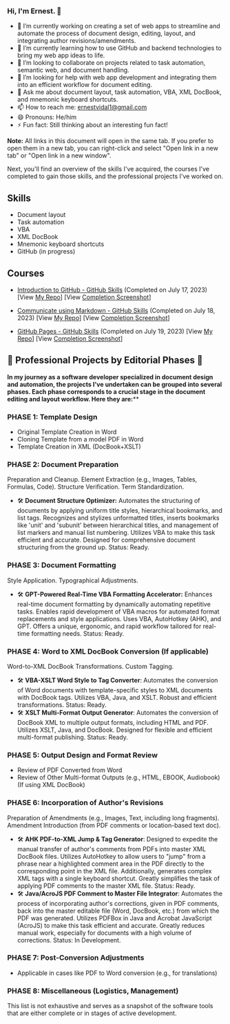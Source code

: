 ### Hi, I'm Ernest. 👋


- 🔭 I’m currently working on creating a set of web apps to streamline and automate the process of document design, editing, layout, and integrating author revisions/amendments.
- 🌱 I’m currently learning how to use GitHub and backend technologies to bring my web app ideas to life.
- 👯 I’m looking to collaborate on projects related to task automation, semantic web, and document handling.
- 🤔 I’m looking for help with web app development and integrating them into an efficient workflow for document editing.
- 💬 Ask me about document layout, task automation, VBA, XML DocBook, and mnemonic keyboard shortcuts.
- 📫 How to reach me: ernestvidal1@gmail.com
- 😄 Pronouns: He/him
- ⚡ Fun fact: Still thinking about an interesting fun fact!

**Note:** All links in this document will open in the same tab. If you prefer to open them in a new tab, you can right-click and select "Open link in a new tab" or "Open link in a new window".

Next, you'll find an overview of the skills I've acquired, the courses I've completed to gain those skills, and the professional projects I've worked on.

## Skills

- Document layout
- Task automation
- VBA
- XML DocBook
- Mnemonic keyboard shortcuts
- GitHub (in progress)

## Courses

- [Introduction to GitHub - GitHub Skills](https://github.com/skills/introduction-to-github) (Completed on July 17, 2023) [View [My Repo](https://github.com/ErnestVidal1/skills-github-intro-course)]  [View [Completion Screenshot](https://raw.githubusercontent.com/ErnestVidal1/images/main/skills-introduction-to-github-certificate.png)]

- [Communicate using Markdown - GitHub Skills](https://github.com/skills/communicate-using-markdown) (Completed on July 18, 2023) [View [My Repo](https://github.com/ErnestVidal1/skills-communicate-using-markdown)]  [View [Completion Screenshot](https://raw.githubusercontent.com/ErnestVidal1/images/main/skills-communicate-using-markdown-certificate.png)]

- [GitHub Pages - GitHub Skills](https://github.com/skills/github-pages) (Completed on July 19, 2023) [View [My Repo](https://github.com/ErnestVidal1/skills-github-pages)]  [View [Completion Screenshot](https://raw.githubusercontent.com/ErnestVidal1/images/main/skills-github-pages-certificate.png)]
  

## 🌟 Professional Projects by Editorial Phases 🌟

**In my journey as a software developer specialized in document design and automation, the projects I've undertaken can be grouped into several phases. Each phase corresponds to a crucial stage in the document editing and layout workflow. Here they are:****

### PHASE 1: Template Design
- Original Template Creation in Word
- Cloning Template from a model PDF in Word
- Template Creation in XML (DocBook+XSLT)

### PHASE 2: Document Preparation
Preparation and Cleanup. Element Extraction (e.g., Images, Tables, Formulas, Code). Structure Verification. Term Standardization.

- 🛠️ **Document Structure Optimizer:** Automates the structuring of documents by applying uniform title styles, hierarchical bookmarks, and list tags. Recognizes and stylizes unformatted titles, inserts bookmarks like 'unit' and 'subunit' between hierarchical titles, and management of list markers and manual list numbering. Utilizes VBA to make this task efficient and accurate. Designed for comprehensive document structuring from the ground up. Status: Ready.

### PHASE 3: Document Formatting
Style Application. Typographical Adjustments.
- 🛠️ **GPT-Powered Real-Time VBA Formatting Accelerator:** Enhances real-time document formatting by dynamically automating repetitive tasks. Enables rapid development of VBA macros for automated format replacements and style applications. Uses VBA, AutoHotkey (AHK), and GPT. Offers a unique, ergonomic, and rapid workflow tailored for real-time formatting needs. Status: Ready.

### PHASE 4: Word to XML DocBook Conversion (If applicable)
Word-to-XML DocBook Transformations. Custom Tagging.
- 🛠️ **VBA-XSLT Word Style to Tag Converter**: Automates the conversion of Word documents with template-specific styles to XML documents with DocBook tags. Utilizes VBA, Java, and XSLT. Robust and efficient transformations. Status: Ready.
- 🛠️ **XSLT Multi-Format Output Generator**: Automates the conversion of DocBook XML to multiple output formats, including HTML and PDF. Utilizes XSLT, Java, and DocBook. Designed for flexible and efficient multi-format publishing. Status: Ready.

### PHASE 5: Output Design and Format Review
- Review of PDF Converted from Word
- Review of Other Multi-format Outputs (e.g., HTML, EBOOK, Audiobook) (If using XML DocBook)

### PHASE 6: Incorporation of Author's Revisions
Preparation of Amendments (e.g., Images, Text, including long fragments). Amendment Introduction (from PDF comments or location-based text doc).
- 🛠️ **AHK PDF-to-XML Jump & Tag Generator**: Designed to expedite the manual transfer of author's comments from PDFs into master XML DocBook files. Utilizes AutoHotkey to allow users to "jump" from a phrase near a highlighted comment area in the PDF directly to the corresponding point in the XML file. Additionally, generates complex XML tags with a single keyboard shortcut. Greatly simplifies the task of applying PDF comments to the master XML file. Status: Ready.
- 🛠️ **Java/AcroJS PDF Comment to Master File Integrator**: Automates the process of incorporating author's corrections, given in PDF comments, back into the master editable file (Word, DocBook, etc.) from which the PDF was generated. Utilizes PDFBox in Java and Acrobat JavaScript (AcroJS) to make this task efficient and accurate. Greatly reduces manual work, especially for documents with a high volume of corrections. Status: In Development.

### PHASE 7: Post-Conversion Adjustments
- Applicable in cases like PDF to Word conversion (e.g., for translations)

### PHASE 8: Miscellaneous (Logistics, Management)

This list is not exhaustive and serves as a snapshot of the software tools that are either complete or in stages of active development.
